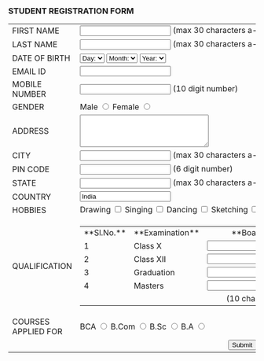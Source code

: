 ### STUDENT REGISTRATION FORM

<table cellpadding="10" align="center">

<tbody>

<tr>

<td>FIRST NAME</td>

<td><input type="text" name="First_Name" maxlength="30"> (max 30 characters a-z and A-Z)</td>

</tr>

<tr>

<td>LAST NAME</td>

<td><input type="text" name="Last_Name" maxlength="30"> (max 30 characters a-z and A-Z)</td>

</tr>

<tr>

<td>DATE OF BIRTH</td>

<td><select name="Birthday_day" id="Birthday_Day"><option value="-1">Day:</option> <option value="1">1</option> <option value="2">2</option> <option value="3">3</option> <option value="4">4</option> <option value="5">5</option> <option value="6">6</option> <option value="7">7</option> <option value="8">8</option> <option value="9">9</option> <option value="10">10</option> <option value="11">11</option> <option value="12">12</option> <option value="13">13</option> <option value="14">14</option> <option value="15">15</option> <option value="16">16</option> <option value="17">17</option> <option value="18">18</option> <option value="19">19</option> <option value="20">20</option> <option value="21">21</option> <option value="22">22</option> <option value="23">23</option> <option value="24">24</option> <option value="25">25</option> <option value="26">26</option> <option value="27">27</option> <option value="28">28</option> <option value="29">29</option> <option value="30">30</option> <option value="31">31</option></select> <select id="Birthday_Month" name="Birthday_Month"><option value="-1">Month:</option> <option value="January">Jan</option> <option value="February">Feb</option> <option value="March">Mar</option> <option value="April">Apr</option> <option value="May">May</option> <option value="June">Jun</option> <option value="July">Jul</option> <option value="August">Aug</option> <option value="September">Sep</option> <option value="October">Oct</option> <option value="November">Nov</option> <option value="December">Dec</option></select> <select name="Birthday_Year" id="Birthday_Year"><option value="-1">Year:</option> <option value="2012">2012</option> <option value="2011">2011</option> <option value="2010">2010</option> <option value="2009">2009</option> <option value="2008">2008</option> <option value="2007">2007</option> <option value="2006">2006</option> <option value="2005">2005</option> <option value="2004">2004</option> <option value="2003">2003</option> <option value="2002">2002</option> <option value="2001">2001</option> <option value="2000">2000</option> <option value="1999">1999</option> <option value="1998">1998</option> <option value="1997">1997</option> <option value="1996">1996</option> <option value="1995">1995</option> <option value="1994">1994</option> <option value="1993">1993</option> <option value="1992">1992</option> <option value="1991">1991</option> <option value="1990">1990</option> <option value="1989">1989</option> <option value="1988">1988</option> <option value="1987">1987</option> <option value="1986">1986</option> <option value="1985">1985</option> <option value="1984">1984</option> <option value="1983">1983</option> <option value="1982">1982</option> <option value="1981">1981</option> <option value="1980">1980</option></select></td>

</tr>

<tr>

<td>EMAIL ID</td>

<td><input type="text" name="Email_Id" maxlength="100"></td>

</tr>

<tr>

<td>MOBILE NUMBER</td>

<td><input type="text" name="Mobile_Number" maxlength="10"> (10 digit number)</td>

</tr>

<tr>

<td>GENDER</td>

<td>Male <input type="radio" name="Gender" value="Male"> Female <input type="radio" name="Gender" value="Female"></td>

</tr>

<tr>

<td>ADDRESS  

</td>

<td><textarea name="Address" rows="4" cols="30"></textarea></td>

</tr>

<tr>

<td>CITY</td>

<td><input type="text" name="City" maxlength="30"> (max 30 characters a-z and A-Z)</td>

</tr>

<tr>

<td>PIN CODE</td>

<td><input type="text" name="Pin_Code" maxlength="6"> (6 digit number)</td>

</tr>

<tr>

<td>STATE</td>

<td><input type="text" name="State" maxlength="30"> (max 30 characters a-z and A-Z)</td>

</tr>

<tr>

<td>COUNTRY</td>

<td><input type="text" name="Country" value="India" readonly="readonly"></td>

</tr>

<tr>

<td>HOBBIES  

</td>

<td>Drawing <input type="checkbox" name="Hobby_Drawing" value="Drawing"> Singing <input type="checkbox" name="Hobby_Singing" value="Singing"> Dancing <input type="checkbox" name="Hobby_Dancing" value="Dancing"> Sketching <input type="checkbox" name="Hobby_Cooking" value="Cooking">  
Others <input type="checkbox" name="Hobby_Other" value="Other"> <input type="text" name="Other_Hobby" maxlength="30"></td>

</tr>

<tr>

<td>QUALIFICATION  

</td>

<td>

<table>

<tbody>

<tr>

<td align="center">**Sl.No.**</td>

<td align="center">**Examination**</td>

<td align="center">**Board**</td>

<td align="center">**Percentage**</td>

<td align="center">**Year of Passing**</td>

</tr>

<tr>

<td>1</td>

<td>Class X</td>

<td><input type="text" name="ClassX_Board" maxlength="30"></td>

<td><input type="text" name="ClassX_Percentage" maxlength="30"></td>

<td><input type="text" name="ClassX_YrOfPassing" maxlength="30"></td>

</tr>

<tr>

<td>2</td>

<td>Class XII</td>

<td><input type="text" name="ClassXII_Board" maxlength="30"></td>

<td><input type="text" name="ClassXII_Percentage" maxlength="30"></td>

<td><input type="text" name="ClassXII_YrOfPassing" maxlength="30"></td>

</tr>

<tr>

<td>3</td>

<td>Graduation</td>

<td><input type="text" name="Graduation_Board" maxlength="30"></td>

<td><input type="text" name="Graduation_Percentage" maxlength="30"></td>

<td><input type="text" name="Graduation_YrOfPassing" maxlength="30"></td>

</tr>

<tr>

<td>4</td>

<td>Masters</td>

<td><input type="text" name="Masters_Board" maxlength="30"></td>

<td><input type="text" name="Masters_Percentage" maxlength="30"></td>

<td><input type="text" name="Masters_YrOfPassing" maxlength="30"></td>

</tr>

<tr>

<td></td>

<td></td>

<td align="center">(10 char max)</td>

<td align="center">(upto 2 decimal)</td>

</tr>

</tbody>

</table>

</td>

</tr>

<tr>

<td>COURSES  
APPLIED FOR</td>

<td>BCA <input type="radio" name="Course_BCA" value="BCA"> B.Com <input type="radio" name="Course_BCom" value="B.Com"> B.Sc <input type="radio" name="Course_BSc" value="B.Sc"> B.A <input type="radio" name="Course_BA" value="B.A"></td>

</tr>

<tr>

<td colspan="2" align="center"><input type="submit" value="Submit"> <input type="reset" value="Reset"></td>

</tr>

</tbody>

</table>
